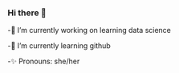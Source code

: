 ### Hi there 👋


-🔭 I’m currently working on learning data science

-🌱 I’m currently learning github

-:sparkles: Pronouns: she/her 
